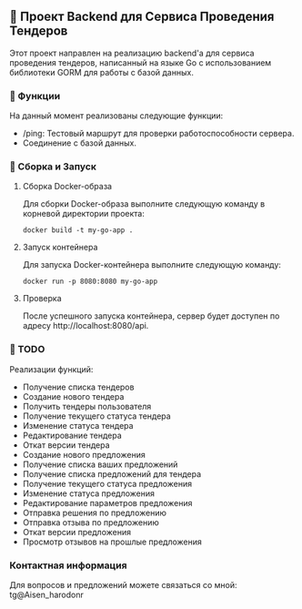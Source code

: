 ## 🐢 Проект Backend для Сервиса Проведения Тендеров

Этот проект направлен на реализацию backend'a для сервиса проведения тендеров, написанный на языке Go с использованием библиотеки GORM для работы с базой данных.

### 🐢 Функции

На данный момент реализованы следующие функции:
- /ping: Тестовый маршрут для проверки работоспособности сервера.
- Соединение с базой данных. 

### 🐢 Сборка и Запуск

1. Сборка Docker-образа

   Для сборки Docker-образа выполните следующую команду в корневой директории проекта:

  
   ```docker build -t my-go-app .```
   
2. Запуск контейнера

   Для запуска Docker-контейнера выполните следующую команду:

   
   ```docker run -p 8080:8080 my-go-app```
   
3. Проверка

   После успешного запуска контейнера, сервер будет доступен по адресу http://localhost:8080/api.

### 🐢 TODO

Реализации функций:
* Получение списка тендеров
* Создание нового тендера
* Получить тендеры пользователя
* Получение текущего статуса тендера
* Изменение статуса тендера
* Редактирование тендера
* Откат версии тендера
* Создание нового предложения
* Получение списка ваших предложений
* Получение списка предложений для тендера
* Получение текущего статуса предложения
* Изменение статуса предложения
* Редактирование параметров предложения
* Отправка решения по предложению
* Отправка отзыва по предложению
* Откат версии предложения
* Просмотр отзывов на прошлые предложения

### Контактная информация

Для вопросов и предложений можете связаться со мной: tg@Aisen_harodonr
